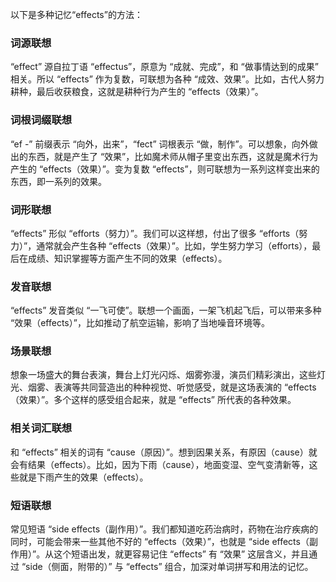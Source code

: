 以下是多种记忆“effects”的方法：

### 词源联想
“effect” 源自拉丁语 “effectus”，原意为 “成就、完成”，和 “做事情达到的成果” 相关。所以 “effects” 作为复数，可联想为各种 “成效、效果”。比如，古代人努力耕种，最后收获粮食，这就是耕种行为产生的 “effects（效果）”。

### 词根词缀联想
“ef -” 前缀表示 “向外，出来”，“fect” 词根表示 “做，制作”。可以想象，向外做出的东西，就是产生了 “效果”，比如魔术师从帽子里变出东西，这就是魔术行为产生的 “effects（效果）”。变为复数 “effects”，则可联想为一系列这样变出来的东西，即一系列的效果。

### 词形联想
“effects” 形似 “efforts（努力）”。我们可以这样想，付出了很多 “efforts（努力）”，通常就会产生各种 “effects（效果）”。比如，学生努力学习（efforts），最后在成绩、知识掌握等方面产生不同的效果（effects）。

### 发音联想
“effects” 发音类似 “一飞可使”。联想一个画面，一架飞机起飞后，可以带来多种 “效果（effects）”，比如推动了航空运输，影响了当地噪音环境等。

### 场景联想
想象一场盛大的舞台表演，舞台上灯光闪烁、烟雾弥漫，演员们精彩演出，这些灯光、烟雾、表演等共同营造出的种种视觉、听觉感受，就是这场表演的 “effects（效果）”。多个这样的感受组合起来，就是 “effects” 所代表的各种效果。

### 相关词汇联想
和 “effects” 相关的词有 “cause（原因）”。想到因果关系，有原因（cause）就会有结果（effects）。比如，因为下雨（cause），地面变湿、空气变清新等，这些就是下雨产生的效果（effects）。

### 短语联想
常见短语 “side effects（副作用）”。我们都知道吃药治病时，药物在治疗疾病的同时，可能会带来一些其他不好的 “effects（效果）”，也就是 “side effects（副作用）”。从这个短语出发，就更容易记住 “effects” 有 “效果” 这层含义，并且通过 “side（侧面，附带的）” 与 “effects” 组合，加深对单词拼写和用法的记忆。 